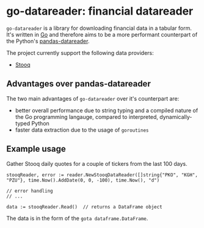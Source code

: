 # go-datareader: financial datareader

`go-datareader` is a library for downloading financial data in a tabular form. It's written in [Go](https://go.dev/) and therefore aims to be a more performant counterpart of the Python's [pandas-datareader](https://github.com/pydata/pandas-datareader).

The project currently support the following data providers:

- [Stooq](https://stooq.com)


## Advantages over pandas-datareader

The two main advantages of `go-datareader` over it's counterpart are:

- better overall performance due to string typing and a compiled nature of the Go programming langauge, compared to interpreted, dynamically-typed Python
- faster data extraction due to the usage of `goroutines`



## Example usage
Gather Stooq daily quotes for a couple of tickers from the last 100 days.

```
stooqReader, error := reader.NewStooqDataReader([]string{"PKO", "KGH", "PZU"}, time.Now().AddDate(0, 0, -100), time.Now(), "d")

// error handling
// ...

data := stooqReader.Read()  // returns a DataFrame object
```

The data is in the form of the `gota dataframe.DataFrame`. 
